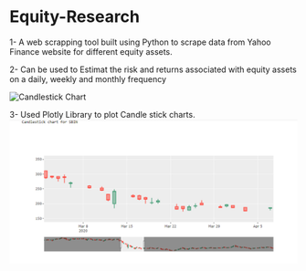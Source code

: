 # Equity-Research

1- A web scrapping tool built using Python to scrape data from Yahoo Finance website for different equity assets.


2- Can be used to Estimat the risk and returns associated with equity assets on a daily, weekly and monthly frequency

![Candlestick Chart](https://github.com/ronak-ag19/Equity-Research/blob/main/Risk_Returns.png?raw=true)

3- Used Plotly Library to plot Candle stick charts.
![Candlestick Chart](https://github.com/ronak-ag19/Equity-Research/blob/main/chart.png?raw=true)
